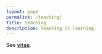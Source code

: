 ```yaml
---
layout: page
permalink: /teaching/
title: teaching
description: Teaching is learning.
---
```


See [**vitae**](assets/pdf/Emily_Ahn_CV_240625.pdf).

